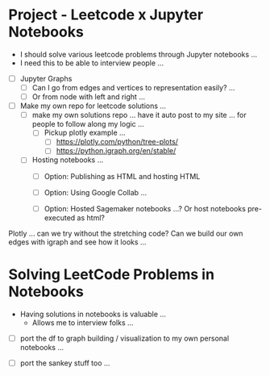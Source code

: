 # Project - Leetcode x Jupyter Notebooks
- I should solve various leetcode problems through Jupyter notebooks ...
- I need this to be able to interview people ...

- [ ] Jupyter Graphs
	- [ ] Can I go from edges and vertices to representation easily? ...
	- [ ] Or from node with left and right ...

- [ ] Make my own repo for leetcode solutions ... 
	- [ ] make my own solutions repo ... have it auto post to my site ... for people to follow along my logic ...
		- [ ] Pickup plotly example ... 
			- [ ] https://plotly.com/python/tree-plots/
			- [ ] https://python.igraph.org/en/stable/
	- [ ] Hosting notebooks ...
		- [ ] Option: Publishing as HTML and hosting HTML
		- [ ] Option: Using Google Collab ...
		- [ ] Option: Hosted Sagemaker notebooks ...? Or host notebooks pre-executed as html?



Plotly ... can we try without the stretching code?
Can we build our own edges with igraph and see how it looks ...


# Solving LeetCode Problems in Notebooks

* Having solutions in notebooks is valuable ...
	* Allows me to interview folks ...

* [ ] port the df to graph building / visualization to my own personal notebooks ...
* [ ] port the sankey stuff too ...

